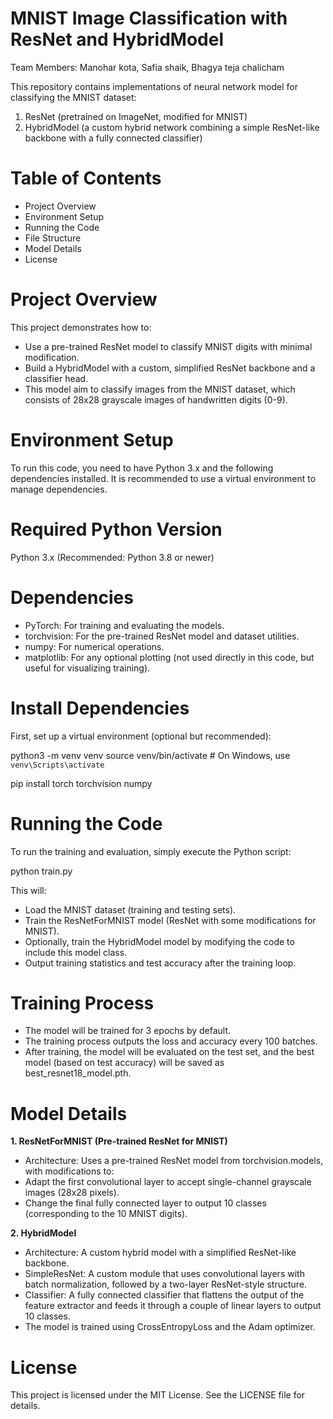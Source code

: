 # MNIST Image Classification with ResNet and HybridModel
Team Members: Manohar kota, Safia shaik, Bhagya teja chalicham

This repository contains implementations of neural network model for classifying the MNIST dataset:

1. ResNet (pretrained on ImageNet, modified for MNIST)
2. HybridModel (a custom hybrid network combining a simple ResNet-like backbone with a fully connected classifier)


# Table of Contents
* Project Overview
* Environment Setup
* Running the Code
* File Structure
* Model Details
* License

# Project Overview

This project demonstrates how to:

* Use a pre-trained ResNet model to classify MNIST digits with minimal modification.
* Build a HybridModel with a custom, simplified ResNet backbone and a classifier head.
* This model aim to classify images from the MNIST dataset, which consists of 28x28 grayscale images of handwritten digits (0-9).

# Environment Setup
To run this code, you need to have Python 3.x and the following dependencies installed. It is recommended to use a virtual environment to manage dependencies.

# Required Python Version
Python 3.x (Recommended: Python 3.8 or newer)

# Dependencies
* PyTorch: For training and evaluating the models.
* torchvision: For the pre-trained ResNet model and dataset utilities.
* numpy: For numerical operations.
* matplotlib: For any optional plotting (not used directly in this code, but useful for visualizing training).

# Install Dependencies
First, set up a virtual environment (optional but recommended):

python3 -m venv venv
source venv/bin/activate  # On Windows, use `venv\Scripts\activate`

pip install torch torchvision numpy

# Running the Code
To run the training and evaluation, simply execute the Python script:

python train.py

This will:

* Load the MNIST dataset (training and testing sets).
* Train the ResNetForMNIST model (ResNet with some modifications for MNIST).
* Optionally, train the HybridModel model by modifying the code to include this model class.
* Output training statistics and test accuracy after the training loop.

# Training Process
* The model will be trained for 3 epochs by default.
* The training process outputs the loss and accuracy every 100 batches.
* After training, the model will be evaluated on the test set, and the best model (based on test accuracy) will be saved as best_resnet18_model.pth.

# Model Details
**1. ResNetForMNIST (Pre-trained ResNet for MNIST)**
* Architecture: Uses a pre-trained ResNet model from torchvision.models, with modifications to:
* Adapt the first convolutional layer to accept single-channel grayscale images (28x28 pixels).
* Change the final fully connected layer to output 10 classes (corresponding to the 10 MNIST digits).

**2. HybridModel**
* Architecture: A custom hybrid model with a simplified ResNet-like backbone.
* SimpleResNet: A custom module that uses convolutional layers with batch normalization, followed by a two-layer ResNet-style structure.
* Classifier: A fully connected classifier that flattens the output of the feature extractor and feeds it through a couple of linear layers to output 10 classes.
* The model is trained using CrossEntropyLoss and the Adam optimizer.

# License
This project is licensed under the MIT License. See the LICENSE file for details.
